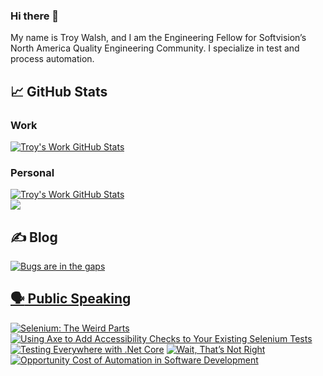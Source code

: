 ### Hi there 👋
My name is Troy Walsh, and I am the Engineering Fellow for Softvision’s North America Quality Engineering Community.
I specialize in test and process automation.


## :chart_with_upwards_trend: GitHub Stats
### Work
<a href="https://github.com/twalshcsv/twalshcsv">
  <img align="center" src="https://github-readme-stats.vercel.app/api?username=twalshcsv&show_icons=true" alt="Troy's Work GitHub Stats" />
</a><br/>

### Personal
<a href="https://github.com/TroyWalshProf">
  <img align="center" src="https://github-readme-stats.vercel.app/api?username=TroyWalshProf&show_icons=true" alt="Troy's Work GitHub Stats" />
</a><br/>
<a href="https://github.com/twalshcsv/twalshcsv">
  <img align="center" src="https://github-readme-stats.vercel.app/api/top-langs/?username=TroyWalshProf&layout=compact" />
</a>

## :writing_hand: Blog
<a target="_blank" href="https://bugsareinthegaps.azurewebsites.net/"><img src="https://user-images.githubusercontent.com/92752744/150545779-c67cd539-d6ff-4c73-945b-e0145c1f6dde.png" alt="Bugs are in the gaps"> 
<br/>

## :speaking_head: Public Speaking
[![Selenium: The Weird Parts](https://img.youtube.com/vi/cHlRvWUycOE/0.jpg)](https://www.youtube.com/watch?v=cHlRvWUycOE)
[![Using Axe to Add Accessibility Checks to Your Existing Selenium Tests](https://img.youtube.com/vi/jz2DO2cLbj4/0.jpg)](https://www.youtube.com/watch?v=jz2DO2cLbj4)
[![Testing Everywhere with .Net Core](https://img.youtube.com/vi/W7Qw_dNOobc/0.jpg)](https://www.youtube.com/watch?v=W7Qw_dNOobc)
[![Wait, That’s Not Right](https://img.youtube.com/vi/EiFQ5vVnXqA/0.jpg)](https://www.youtube.com/watch?v=EiFQ5vVnXqA)
[![Opportunity Cost of Automation in Software Development](https://img.youtube.com/vi/QoH-peKtB5Y/0.jpg)](https://www.youtube.com/watch?v=QoH-peKtB5Y)
  
<!--
**twalshcsv/twalshcsv** is a ✨ _special_ ✨ repository because its `README.md` (this file) appears on your GitHub profile.

Here are some ideas to get you started:

- 🔭 I’m currently working on ...
- 🌱 I’m currently learning ...
- 👯 I’m looking to collaborate on ...
- 🤔 I’m looking for help with ...
- 💬 Ask me about ...
- 📫 How to reach me: ...
- 😄 Pronouns: ...
- ⚡ Fun fact: ...
-->
